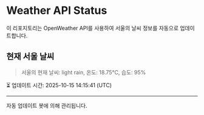 
# Weather API Status

이 리포지토리는 OpenWeather API를 사용하여 서울의 날씨 정보를 자동으로 업데이트합니다.

## 현재 서울 날씨
> 서울의 현재 날씨: light rain, 온도: 18.75°C, 습도: 95%

⏳ 업데이트 시간: 2025-10-15 14:15:41 (UTC)

---
자동 업데이트 봇에 의해 관리됩니다.
